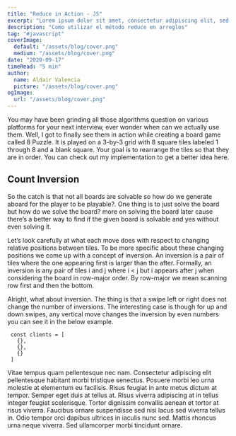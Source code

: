 ```yaml
---
title: "Reduce in Action - JS"
excerpt: "Lorem ipsum dolor sit amet, consectetur adipiscing elit, sed do eiusmod tempor incididunt ut labore et dolore magna aliqua. Praesent elementum facilisis leo vel fringilla est ullamcorper eget. At imperdiet dui accumsan sit amet nulla facilities morbi tempus."
description: "Como utilizar el método reduce en arreglos"
tag: "#javascript"
coverImage:
  default: "/assets/blog/cover.png"
  medium: "/assets/blog/cover.png"
date: "2020-09-17"
timeRead: "5 min"
author:
  name: Aldair Valencia
  picture: "/assets/blog/cover.png"
ogImage:
  url: "/assets/blog/cover.png"
---
```


You may have been grinding all those algorithms question on various platforms for your next interview, ever wonder when can we actually use them. Well, I got to finally see them in action while creating a board game called 8 Puzzle. It is played on a 3-by-3 grid with 8 square tiles labeled 1 through 8 and a blank square. Your goal is to rearrange the tiles so that they are in order. You can check out my implementation to get a better idea here.

## Count Inversion

So the catch is that not all boards are solvable so how do we generate aboard for the player to be playable?. One thing is to just solve the board but how do we solve the board? more on solving the board later cause there’s a better way to find if the given board is solvable and yes without even solving it.

Let’s look carefully at what each move does with respect to changing relative positions between tiles. To be more specific about these changing positions we come up with a concept of inversion. An inversion is a pair of tiles where the one appearing first is larger than the after. Formally, an inversion is any pair of tiles i and j where i < j but i appears after j when considering the board in row-major order. By row-major we mean scanning row first and then the bottom.

Alright, what about inversion. The thing is that a swipe left or right does not change the number of inversions. The interesting case is though for up and down swipes, any vertical move changes the inversion by even numbers you can see it in the below example.

>
```
 const clients = [
   {},
   {},
   {}
 ]
```
>

Vitae tempus quam pellentesque nec nam. Consectetur adipiscing elit pellentesque habitant morbi tristique senectus. Posuere morbi leo urna molestie at elementum eu facilisis. Risus feugiat in ante metus dictum at tempor. Semper eget duis at tellus at. Risus viverra adipiscing at in tellus integer feugiat scelerisque. Tortor dignissim convallis aenean et tortor at risus viverra. Faucibus ornare suspendisse sed nisi lacus sed viverra tellus in. Odio tempor orci dapibus ultrices in iaculis nunc sed. Mattis rhoncus urna neque viverra. Sed ullamcorper morbi tincidunt ornare.
